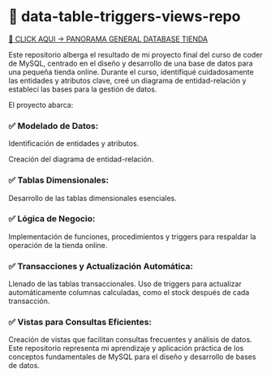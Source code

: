 # 📙 data-table-triggers-views-repo

[🔗 CLICK AQUI -> PANORAMA GENERAL DATABASE TIENDA](https://docs.google.com/spreadsheets/d/e/2PACX-1vR2OlV1l1-nDLOhjQSxX63VqOE4MNZjz4Mlddd09AuZ3lGGyhRu4_z720rBVY365Q/pubhtml#)

Este repositorio alberga el resultado de mi proyecto final del curso de coder de MySQL, centrado en el diseño y desarrollo de una base de datos para una pequeña tienda online. Durante el curso, identifiqué cuidadosamente las entidades y atributos clave, creé un diagrama de entidad-relación y establecí las bases para la gestión de datos.

El proyecto abarca:

### ✅ Modelado de Datos:

Identificación de entidades y atributos.

Creación del diagrama de entidad-relación.

### ✅ Tablas Dimensionales:

Desarrollo de las tablas dimensionales esenciales.

### ✅ Lógica de Negocio:

Implementación de funciones, procedimientos y triggers para respaldar la operación de la tienda online.

### ✅ Transacciones y Actualización Automática:

Llenado de las tablas transaccionales.
Uso de triggers para actualizar automáticamente columnas calculadas, como el stock después de cada transacción.

### ✅ Vistas para Consultas Eficientes:

Creación de vistas que facilitan consultas frecuentes y análisis de datos.
Este repositorio representa mi aprendizaje y aplicación práctica de los conceptos fundamentales de MySQL para el diseño y desarrollo de bases de datos. 